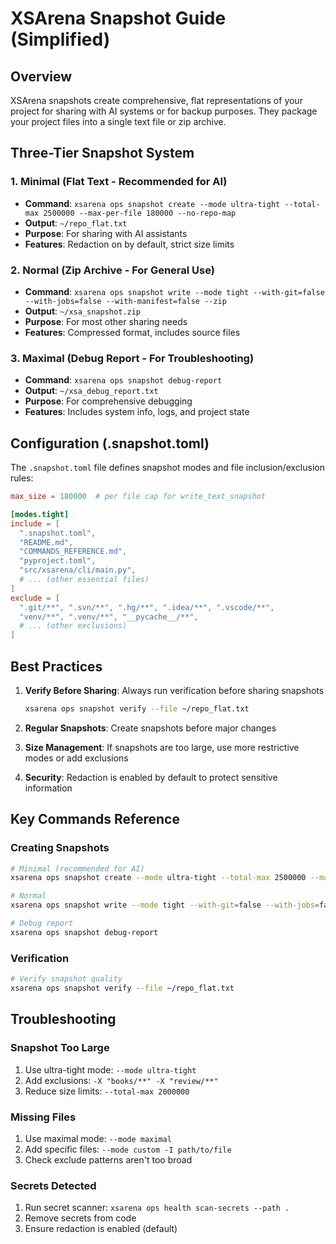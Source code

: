 # XSArena Snapshot Guide (Simplified)

## Overview
XSArena snapshots create comprehensive, flat representations of your project for sharing with AI systems or for backup purposes. They package your project files into a single text file or zip archive.

## Three-Tier Snapshot System

### 1. Minimal (Flat Text - Recommended for AI)
- **Command**: `xsarena ops snapshot create --mode ultra-tight --total-max 2500000 --max-per-file 180000 --no-repo-map`
- **Output**: `~/repo_flat.txt`
- **Purpose**: For sharing with AI assistants
- **Features**: Redaction on by default, strict size limits

### 2. Normal (Zip Archive - For General Use)
- **Command**: `xsarena ops snapshot write --mode tight --with-git=false --with-jobs=false --with-manifest=false --zip`
- **Output**: `~/xsa_snapshot.zip`
- **Purpose**: For most other sharing needs
- **Features**: Compressed format, includes source files

### 3. Maximal (Debug Report - For Troubleshooting)
- **Command**: `xsarena ops snapshot debug-report`
- **Output**: `~/xsa_debug_report.txt`
- **Purpose**: For comprehensive debugging
- **Features**: Includes system info, logs, and project state

## Configuration (.snapshot.toml)

The `.snapshot.toml` file defines snapshot modes and file inclusion/exclusion rules:

```toml
max_size = 180000  # per file cap for write_text_snapshot

[modes.tight]
include = [
  ".snapshot.toml",
  "README.md",
  "COMMANDS_REFERENCE.md",
  "pyproject.toml",
  "src/xsarena/cli/main.py",
  # ... (other essential files)
]
exclude = [
  ".git/**", ".svn/**", ".hg/**", ".idea/**", ".vscode/**",
  "venv/**", ".venv/**", "__pycache__/**",
  # ... (other exclusions)
]
```

## Best Practices

1. **Verify Before Sharing**: Always run verification before sharing snapshots
   ```bash
   xsarena ops snapshot verify --file ~/repo_flat.txt
   ```

2. **Regular Snapshots**: Create snapshots before major changes

3. **Size Management**: If snapshots are too large, use more restrictive modes or add exclusions

4. **Security**: Redaction is enabled by default to protect sensitive information

## Key Commands Reference

### Creating Snapshots
```bash
# Minimal (recommended for AI)
xsarena ops snapshot create --mode ultra-tight --total-max 2500000 --max-per-file 180000 --no-repo-map

# Normal
xsarena ops snapshot write --mode tight --with-git=false --with-jobs=false --with-manifest=false --zip

# Debug report
xsarena ops snapshot debug-report
```

### Verification
```bash
# Verify snapshot quality
xsarena ops snapshot verify --file ~/repo_flat.txt
```

## Troubleshooting

### Snapshot Too Large
1. Use ultra-tight mode: `--mode ultra-tight`
2. Add exclusions: `-X "books/**" -X "review/**"`
3. Reduce size limits: `--total-max 2000000`

### Missing Files
1. Use maximal mode: `--mode maximal`
2. Add specific files: `--mode custom -I path/to/file`
3. Check exclude patterns aren't too broad

### Secrets Detected
1. Run secret scanner: `xsarena ops health scan-secrets --path .`
2. Remove secrets from code
3. Ensure redaction is enabled (default)
